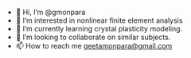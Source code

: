 - 👋 Hi, I’m @gmonpara
- 👀 I’m interested in nonlinear finite element analysis
- 🌱 I’m currently learning crystal plasticity modeling.
- 💞️ I’m looking to collaborate on similar subjects.
- 📫 How to reach me geetamonpara@gmail.com

<!---
gmonpara/gmonpara is a ✨ special ✨ repository because its `README.md` (this file) appears on your GitHub profile.
You can click the Preview link to take a look at your changes.
--->
